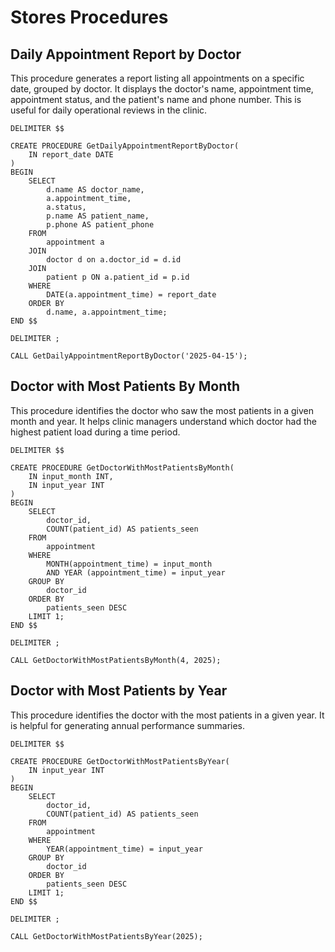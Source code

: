 # Stores Procedures

## Daily Appointment Report by Doctor
This procedure generates a report listing all appointments on a specific date, grouped by doctor. It displays the doctor's name, appointment time, appointment status, and the patient's name and phone number. This is useful for daily operational reviews in the clinic.

```{sql}
DELIMITER $$

CREATE PROCEDURE GetDailyAppointmentReportByDoctor(
    IN report_date DATE
)
BEGIN
    SELECT
        d.name AS doctor_name,
        a.appointment_time,
        a.status,
        p.name AS patient_name,
        p.phone AS patient_phone
    FROM
        appointment a
    JOIN
        doctor d on a.doctor_id = d.id
    JOIN
        patient p ON a.patient_id = p.id
    WHERE
        DATE(a.appointment_time) = report_date
    ORDER BY
        d.name, a.appointment_time;
END $$

DELIMITER ;
```

```{sql}
CALL GetDailyAppointmentReportByDoctor('2025-04-15');
```

## Doctor with Most Patients By Month
This procedure identifies the doctor who saw the most patients in a given month and year. It helps clinic managers understand which doctor had the highest patient load during a time period.

```{mysql}
DELIMITER $$

CREATE PROCEDURE GetDoctorWithMostPatientsByMonth(
    IN input_month INT,
    IN input_year INT
)
BEGIN
    SELECT
        doctor_id,
        COUNT(patient_id) AS patients_seen
    FROM
        appointment
    WHERE
        MONTH(appointment_time) = input_month
        AND YEAR (appointment_time) = input_year
    GROUP BY
        doctor_id
    ORDER BY
        patients_seen DESC
    LIMIT 1;
END $$

DELIMITER ;
```

```{mysql}
CALL GetDoctorWithMostPatientsByMonth(4, 2025);
```

## Doctor with Most Patients by Year
This procedure identifies the doctor with the most patients in a given year. It is helpful for generating annual performance summaries.

```{mysql}
DELIMITER $$

CREATE PROCEDURE GetDoctorWithMostPatientsByYear(
    IN input_year INT
)
BEGIN
    SELECT
        doctor_id,
        COUNT(patient_id) AS patients_seen
    FROM
        appointment
    WHERE
        YEAR(appointment_time) = input_year
    GROUP BY
        doctor_id
    ORDER BY
        patients_seen DESC
    LIMIT 1;
END $$

DELIMITER ;
```

```{mysql}
CALL GetDoctorWithMostPatientsByYear(2025);
```
